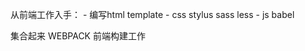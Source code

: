 从前端工作入手：
    - 编写html
        template
    - css 
        stylus sass less
    - js 
        babel

集合起来
WEBPACK
前端构建工作